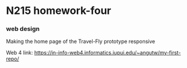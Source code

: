 # N215 homework-four

### web design

Making the home page of the Travel-Fly prototype responsive

Web 4 link:
https://in-info-web4.informatics.iupui.edu/~angutw/my-first-repo/

